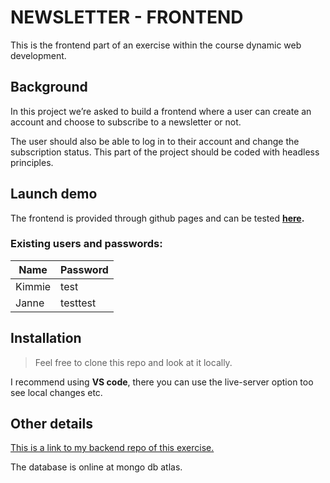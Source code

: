 # NEWSLETTER - FRONTEND

This is the frontend part of an exercise within the course dynamic web development.

## Background

In this project we’re asked to build a frontend where a user can create an account and choose to subscribe to a newsletter or not.

The user should also be able to log in to their account and change the subscription status. This part of the project should be coded with headless principles.

## Launch demo

The frontend is provided through github pages and can be tested **[here](https://kimmiich.github.io/Newsletter-Frontend/).**

### Existing users and passwords:

| Name   | Password |
| ------ | -------- |
| Kimmie | test     |
| Janne  | testtest |

## Installation

> Feel free to clone this repo and look at it locally.

I recommend using **VS code**, there you can use the live-server option too see local changes etc.

## Other details

[This is a link to my backend repo of this exercise.](https://github.com/Kimmiich/Backend-Log-in-page)

The database is online at mongo db atlas.
